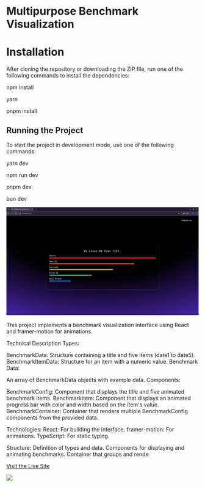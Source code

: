 # Multipurpose Benchmark Visualization

# Installation

After cloning the repository or downloading the ZIP file, run one of the following commands to install the dependencies:

npm install

yarn

pnpm install

## Running the Project

To start the project in development mode, use one of the following commands:

yarn dev

npm run dev

pnpm dev

bun dev

![Preview](./public/preview.png)


This project implements a benchmark visualization interface using React and framer-motion for animations.

Technical Description
Types:

BenchmarkData: Structure containing a title and five items (date1 to date5).
BenchmarkItemData: Structure for an item with a numeric value.
Benchmark Data:

An array of BenchmarkData objects with example data.
Components:

BenchmarkConfig: Component that displays the title and five animated benchmark items.
BenchmarkItem: Component that displays an animated progress bar with color and width based on the item's value.
BenchmarkContainer: Container that renders multiple BenchmarkConfig components from the provided data.

Technologies:
React: For building the interface.
framer-motion: For animations.
TypeScript: For static typing.

Structure:
Definition of types and data.
Components for displaying and animating benchmarks.
Container that groups and rende

[Visit the Live Site](https://multipurpose-benchmark.vercel.app/)

[![](https://skillicons.dev/icons?i=react,ts,tailwind)](https://skillicons.dev)